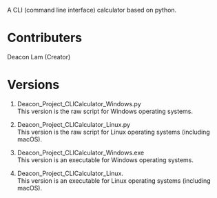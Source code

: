 A CLI (command line interface) calculator based on python.
# Contributers
Deacon Lam (Creator)  
# Versions
1. Deacon_Project_CLICalculator_Windows.py  
  This version is the raw script for Windows operating systems.
  
2. Deacon_Project_CLICalculator_Linux.py  
  This version is the raw script for Linux operating systems (including macOS).
  
3. Deacon_Project_CLICalculator_Windows.exe  
  This version is an executable for Windows operating systems.

4. Deacon_Project_CLICalculator_Linux.  
  This version is an executable for Linux operating systems (including macOS).
